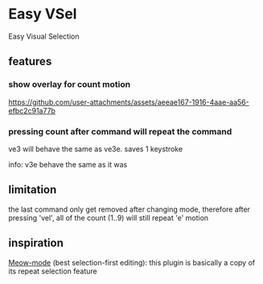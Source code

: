 # Easy VSel
Easy Visual Selection

## features
### show overlay for count motion

https://github.com/user-attachments/assets/aeeae167-1916-4aae-aa56-efbc2c91a77b

### pressing count after command will repeat the command
ve3 will behave the same as ve3e. saves 1 keystroke

info: v3e behave the same as it was

## limitation
the last command only get removed after changing mode, therefore after pressing 'vel', all of the count (1..9) will still repeat 'e' motion

## inspiration
[Meow-mode](https://github.com/meow-edit/meow) (best selection-first editing): this plugin is basically a copy of its repeat selection feature


